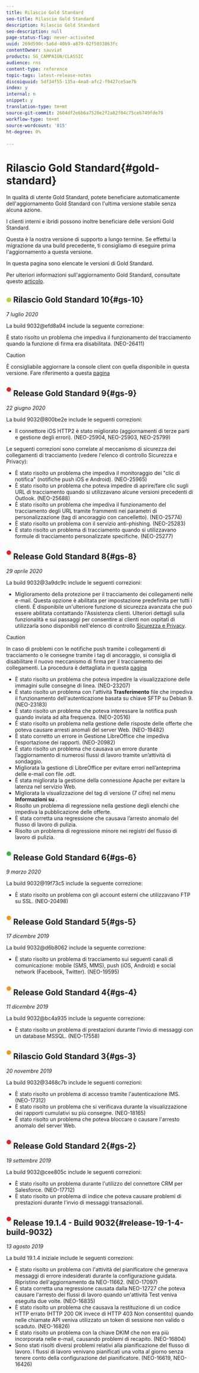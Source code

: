 ```yaml
---
title: Rilascio Gold Standard
seo-title: Rilascio Gold Standard
description: Rilascio Gold Standard
seo-description: null
page-status-flag: never-activated
uuid: 269d590c-5a6d-40b9-a879-02f5033863fc
contentOwner: sauviat
products: SG_CAMPAIGN/CLASSIC
audience: rns
content-type: reference
topic-tags: latest-release-notes
discoiquuid: 5df34f55-135a-4ea8-afc2-f9427ce5ae7b
index: y
internal: n
snippet: y
translation-type: tm+mt
source-git-commit: 2604df2e6b6a7520e2f2a82f04c75ceb749fde79
workflow-type: tm+mt
source-wordcount: '815'
ht-degree: 0%

---
```



# Rilascio Gold Standard{#gold-standard}

In qualità di utente Gold Standard, potete beneficiare automaticamente dell&#39;aggiornamento Gold Standard con l&#39;ultima versione stabile senza alcuna azione.

I clienti interni e ibridi possono inoltre beneficiare delle versioni Gold Standard.

Questa è la nostra versione di supporto a lungo termine. Se effettui la migrazione da una build precedente, ti consigliamo di eseguire prima l&#39;aggiornamento a questa versione.

In questa pagina sono elencate le versioni di Gold Standard.

Per ulteriori informazioni sull&#39;aggiornamento Gold Standard, consultate questo [articolo](https://helpx.adobe.com/campaign/kb/gold-standard.html).

## ![](assets/do-not-localize/limited.png) Rilascio Gold Standard 10{#gs-10}

_7 luglio 2020_

La build 9032@efd8a94 include la seguente correzione:

È stato risolto un problema che impediva il funzionamento del tracciamento quando la funzione di firma era disabilitata. (NEO-26411)

>[!CAUTION]
>
>È consigliabile aggiornare la console client con quella disponibile in questa versione. Fare riferimento a questa [pagina](../../installation/using/installing-the-client-console.md)

## ![](assets/do-not-localize/red_2.png) Release Gold Standard 9{#gs-9}

_22 giugno 2020_

La build 9032@800be2e include le seguenti correzioni:

* Il connettore iOS HTTP2 è stato migliorato (aggiornamenti di terze parti e gestione degli errori). (NEO-25904, NEO-25903, NEO-25799)

Le seguenti correzioni sono correlate al meccanismo di sicurezza dei collegamenti di tracciamento (vedere l&#39;elenco di controllo [](https://helpx.adobe.com/campaign/kb/acc-security.html#signature-mechanism)Sicurezza e Privacy):

* È stato risolto un problema che impediva il monitoraggio dei &quot;clic di notifica&quot; (notifiche push iOS e Android). (NEO-25965)
* È stato risolto un problema che poteva impedire di aprire/fare clic sugli URL di tracciamento quando si utilizzavano alcune versioni precedenti di Outlook.  (NEO-25688)
* È stato risolto un problema che impediva il funzionamento del tracciamento degli URL tramite frammenti nei parametri di personalizzazione (tag di ancoraggio con cancelletto). (NEO-25774)
* È stato risolto un problema con il servizio anti-phishing. (NEO-25283)
* È stato risolto un problema di tracciamento quando si utilizzavano formule di tracciamento personalizzate specifiche. (NEO-25277)

## ![](assets/do-not-localize/red_2.png) Release Gold Standard 8{#gs-8}

_29 aprile 2020_

La build 9032@3a9dc9c include le seguenti correzioni:

* Miglioramento della protezione per il tracciamento dei collegamenti nelle e-mail. Questa opzione è abilitata per impostazione predefinita per tutti i clienti. È disponibile un&#39;ulteriore funzione di sicurezza avanzata che può essere abilitata contattando l&#39;Assistenza clienti. Ulteriori dettagli sulla funzionalità e sui passaggi per consentire ai clienti non ospitati di utilizzarla sono disponibili nell&#39;elenco di controllo [Sicurezza e Privacy](https://helpx.adobe.com/campaign/kb/acc-security.html#signature-mechanism).

>[!CAUTION]
>
>In caso di problemi con le notifiche push tramite i collegamenti di tracciamento o le consegne tramite i tag di ancoraggio, si consiglia di disabilitare il nuovo meccanismo di firma per il tracciamento dei collegamenti. La procedura è dettagliata in questa [pagina](https://helpx.adobe.com/campaign/kb/acc-security.html#signature-mechanism)

* È stato risolto un problema che poteva impedire la visualizzazione delle immagini sulle consegne di linea. (NEO-23207)
* È stato risolto un problema con l&#39;attività **Trasferimento** file che impediva il funzionamento dell&#39;autenticazione basata su chiave SFTP su Debian 9. (NEO-23183)
* È stato risolto un problema che poteva interessare la notifica push quando inviata ad alta frequenza. (NEO-20516)
* È stato risolto un problema nella gestione delle risposte delle offerte che poteva causare arresti anomali del server Web. (NEO-19482)
* È stato corretto un errore in Gestione LibreOffice che impediva l’esportazione dei rapporti. (NEO-20982)
* È stato risolto un problema che causava un errore durante l’aggiornamento di numerosi flussi di lavoro tramite un’attività di sondaggio.
* Migliorata la gestione di LibreOffice per evitare errori nell’anteprima delle e-mail con file .odt.
* È stata migliorata la gestione della connessione Apache per evitare la latenza nel servizio Web.
* Migliorata la visualizzazione del tag di versione (7 cifre) nel menu **Informazioni su** .
* Risolto un problema di regressione nella gestione degli elenchi che impediva la pubblicazione delle offerte.
* È stata corretta una regressione che causava l’arresto anomalo del flusso di lavoro di pulizia.
* Risolto un problema di regressione minore nei registri del flusso di lavoro di pulizia.

## ![](assets/do-not-localize/green_2.png) Release Gold Standard 6{#gs-6}

_9 marzo 2020_

La build 9032@19f73c5 include la seguente correzione:

* È stato risolto un problema con gli account esterni che utilizzavano FTP su SSL. (NEO-20498)

## ![](assets/do-not-localize/orange_2.png) Release Gold Standard 5{#gs-5}

_17 dicembre 2019_

La build 9032@d6b8062 include la seguente correzione:

* È stato risolto un problema di tracciamento sui seguenti canali di comunicazione: mobile (SMS, MMS), push (iOS, Android) e social network (Facebook, Twitter). (NEO-19595)

## ![](assets/do-not-localize/orange_2.png) Release Gold Standard 4{#gs-4}

_11 dicembre 2019_

La build 9032@bc4a935 include la seguente correzione:

* È stato risolto un problema di prestazioni durante l&#39;invio di messaggi con un database MSSQL. (NEO-17558)

## ![](assets/do-not-localize/orange_2.png) Rilascio Gold Standard 3{#gs-3}

_20 novembre 2019_

La build 9032@3468c7b include le seguenti correzioni:

* È stato risolto un problema di accesso tramite l&#39;autenticazione IMS. (NEO-17312)
* È stato risolto un problema che si verificava durante la visualizzazione dei rapporti cumulativi su più consegne. (NEO-18165)
* È stato risolto un problema che poteva bloccare o causare l&#39;arresto anomalo del server Web.

## ![](assets/do-not-localize/red_2.png) Release Gold Standard 2{#gs-2}

_19 settembre 2019_

La build 9032@cee805c include le seguenti correzioni:

* È stato risolto un problema durante l&#39;utilizzo del connettore CRM per Salesforce. (NEO-17712)
* È stato risolto un problema di indice che poteva causare problemi di prestazioni durante l&#39;invio di messaggi transazionali.

## ![](assets/do-not-localize/red_2.png) Release 19.1.4 - Build 9032{#release-19-1-4-build-9032}

_13 agosto 2019_

La build 19.1.4 iniziale include le seguenti correzioni:

* È stato risolto un problema con l&#39;attività del pianificatore che generava messaggi di errore indesiderati durante la configurazione guidata. Ripristino dell&#39;aggiornamento da NEO-11662. (NEO-17097)
* È stata corretta una regressione causata dalla NEO-12727 che poteva causare l&#39;arresto dei flussi di lavoro quando un&#39;attività Test veniva eseguita due volte. (NEO-16835)
* È stato risolto un problema che causava la restituzione di un codice HTTP errato (HTTP 200 OK invece di HTTP 403 Non consentito) quando nelle chiamate API veniva utilizzato un token di sessione non valido o scaduto. (NEO-16826)
* È stato risolto un problema con la chiave DKIM che non era più incorporata nelle e-mail, causando problemi di recapito. (NEO-16804)
* Sono stati risolti diversi problemi relativi alla pianificazione del flusso di lavoro. I flussi di lavoro venivano pianificati una volta al giorno senza tenere conto della configurazione del pianificatore. (NEO-16619, NEO-16426)

